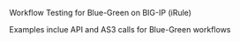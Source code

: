 Workflow Testing for Blue-Green on BIG-IP (iRule)

Examples inclue API and AS3 calls for Blue-Green workflows